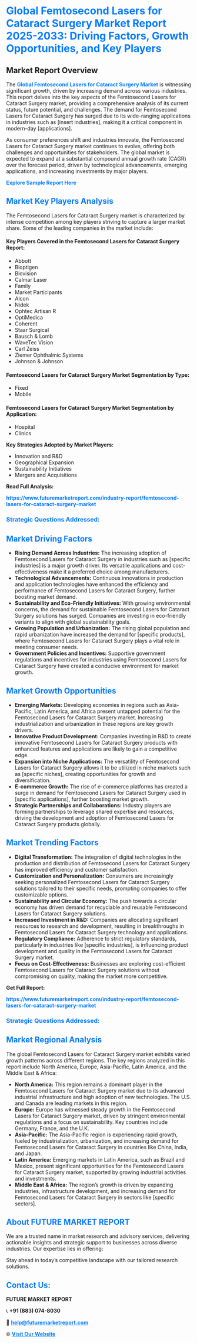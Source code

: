 <h1 style="color: #007BFF;">Global Femtosecond Lasers for Cataract Surgery Market Report 2025-2033: Driving Factors, Growth Opportunities, and Key Players</h1>

<section id="overview">
<h2>Market Report Overview</h2>
<p>The <a href="https://www.futuremarketreport.com/industry-report/femtosecond-lasers-for-cataract-surgery-market" style="color: #007BFF; text-decoration: none;"><strong>Global Femtosecond Lasers for Cataract Surgery Market</strong></a> is witnessing significant growth, driven by increasing demand across various industries. This report delves into the key aspects of the Femtosecond Lasers for Cataract Surgery market, providing a comprehensive analysis of its current status, future potential, and challenges. The demand for Femtosecond Lasers for Cataract Surgery has surged due to its wide-ranging applications in industries such as [insert industries], making it a critical component in modern-day [applications].</p>
<p>As consumer preferences shift and industries innovate, the Femtosecond Lasers for Cataract Surgery market continues to evolve, offering both challenges and opportunities for stakeholders. The global market is expected to expand at a substantial compound annual growth rate (CAGR) over the forecast period, driven by technological advancements, emerging applications, and increasing investments by major players.</p>
</section>

<section id="overview">
<p><a href="https://www.futuremarketreport.com/request-sample/reportId=61568" style="color: #007BFF; text-decoration: none;"><strong>Explore Sample Report Here</strong></a></p>
</section>

<section id="key-players">
<h2 style="color: #007BFF;">Market Key Players Analysis</h2>
<p>The Femtosecond Lasers for Cataract Surgery market is characterized by intense competition among key players striving to capture a larger market share. Some of the leading companies in the market include:</p>
<h4>Key Players Covered in the Femtosecond Lasers for Cataract Surgery Report:</h4>
<ul><li>Abbott</li><li>Bioptigen</li><li>Biovision</li><li>Calmar Laser</li><li>Family</li><li>Market Participants</li><li>Alcon</li><li>Nidek</li><li>Ophtec Artisan R</li><li>OptiMedica</li><li>Coherent</li><li>Staar Surgical</li><li>Bausch &amp; Lomb</li><li>WaveTec Vision</li><li>Carl Zeiss</li><li>Ziemer Ophthalmic Systems</li><li>Johnson &amp; Johnson</li></ul>
<h4>Femtosecond Lasers for Cataract Surgery Market Segmentation by Type:</h4>
<ul><li>Fixed</li><li>Mobile</li></ul>

<h4>Femtosecond Lasers for Cataract Surgery Market Segmentation by Application:</h4>
<ul><li>Hospital</li><li>Clinics</li></ul>
<p><strong>Key Strategies Adopted by Market Players:</strong></p>
<ul>
<li>Innovation and R&D</li>
<li>Geographical Expansion</li>
<li>Sustainability Initiatives</li>
<li>Mergers and Acquisitions</li>
</ul>
</section>

<section>
<p><strong>Read Full Analysis: </strong></p><a href="https://www.futuremarketreport.com/industry-report/femtosecond-lasers-for-cataract-surgery-market" style="color: #007BFF; text-decoration: none;"><strong>https://www.futuremarketreport.com/industry-report/femtosecond-lasers-for-cataract-surgery-market</strong></a>
<h3 style="color: #007BFF;">Strategic Questions Addressed:</h3>
</section>

<section id="driving-factors">
<h2 style="color: #007BFF;">Market Driving Factors</h2>
<ul>
<li><strong>Rising Demand Across Industries:</strong> The increasing adoption of Femtosecond Lasers for Cataract Surgery in industries such as [specific industries] is a major growth driver. Its versatile applications and cost-effectiveness make it a preferred choice among manufacturers.</li>
<li><strong>Technological Advancements:</strong> Continuous innovations in production and application technologies have enhanced the efficiency and performance of Femtosecond Lasers for Cataract Surgery, further boosting market demand.</li>
<li><strong>Sustainability and Eco-Friendly Initiatives:</strong> With growing environmental concerns, the demand for sustainable Femtosecond Lasers for Cataract Surgery solutions has surged. Companies are investing in eco-friendly variants to align with global sustainability goals.</li>
<li><strong>Growing Population and Urbanization:</strong> The rising global population and rapid urbanization have increased the demand for [specific products], where Femtosecond Lasers for Cataract Surgery plays a vital role in meeting consumer needs.</li>
<li><strong>Government Policies and Incentives:</strong> Supportive government regulations and incentives for industries using Femtosecond Lasers for Cataract Surgery have created a conducive environment for market growth.</li>
</ul>
</section>

<section id="growth-opportunities">
<h2 style="color: #007BFF;">Market Growth Opportunities</h2>
<ul>
<li><strong>Emerging Markets:</strong> Developing economies in regions such as Asia-Pacific, Latin America, and Africa present untapped potential for the Femtosecond Lasers for Cataract Surgery market. Increasing industrialization and urbanization in these regions are key growth drivers.</li>
<li><strong>Innovative Product Development:</strong> Companies investing in R&D to create innovative Femtosecond Lasers for Cataract Surgery products with enhanced features and applications are likely to gain a competitive edge.</li>
<li><strong>Expansion into Niche Applications:</strong> The versatility of Femtosecond Lasers for Cataract Surgery allows it to be utilized in niche markets such as [specific niches], creating opportunities for growth and diversification.</li>
<li><strong>E-commerce Growth:</strong> The rise of e-commerce platforms has created a surge in demand for Femtosecond Lasers for Cataract Surgery used in [specific applications], further boosting market growth.</li>
<li><strong>Strategic Partnerships and Collaborations:</strong> Industry players are forming partnerships to leverage shared expertise and resources, driving the development and adoption of Femtosecond Lasers for Cataract Surgery products globally.</li>
</ul>
</section>

<section id="trending-factors">
<h2 style="color: #007BFF;">Market Trending Factors</h2>
<ul>
<li><strong>Digital Transformation:</strong> The integration of digital technologies in the production and distribution of Femtosecond Lasers for Cataract Surgery has improved efficiency and customer satisfaction.</li>
<li><strong>Customization and Personalization:</strong> Consumers are increasingly seeking personalized Femtosecond Lasers for Cataract Surgery solutions tailored to their specific needs, prompting companies to offer customizable options.</li>
<li><strong>Sustainability and Circular Economy:</strong> The push towards a circular economy has driven demand for recyclable and reusable Femtosecond Lasers for Cataract Surgery solutions.</li>
<li><strong>Increased Investment in R&D:</strong> Companies are allocating significant resources to research and development, resulting in breakthroughs in Femtosecond Lasers for Cataract Surgery technology and applications.</li>
<li><strong>Regulatory Compliance:</strong> Adherence to strict regulatory standards, particularly in industries like [specific industries], is influencing product development and quality in the Femtosecond Lasers for Cataract Surgery market.</li>
<li><strong>Focus on Cost-Effectiveness:</strong> Businesses are exploring cost-efficient Femtosecond Lasers for Cataract Surgery solutions without compromising on quality, making the market more competitive.</li>
</ul>
</section>

<section>
<p><strong>Get Full Report: </strong></p><a href="https://www.futuremarketreport.com/industry-report/femtosecond-lasers-for-cataract-surgery-market" style="color: #007BFF; text-decoration: none;"><strong>https://www.futuremarketreport.com/industry-report/femtosecond-lasers-for-cataract-surgery-market</strong></a>
<h3 style="color: #007BFF;">Strategic Questions Addressed:</h3>
</section>


<section id="regional-analysis">
<h2 style="color: #007BFF;">Market Regional Analysis</h2>
<p>The global Femtosecond Lasers for Cataract Surgery market exhibits varied growth patterns across different regions. The key regions analyzed in this report include North America, Europe, Asia-Pacific, Latin America, and the Middle East & Africa:</p>
<ul>
<li><strong>North America:</strong> This region remains a dominant player in the Femtosecond Lasers for Cataract Surgery market due to its advanced industrial infrastructure and high adoption of new technologies. The U.S. and Canada are leading markets in this region.</li>
<li><strong>Europe:</strong> Europe has witnessed steady growth in the Femtosecond Lasers for Cataract Surgery market, driven by stringent environmental regulations and a focus on sustainability. Key countries include Germany, France, and the U.K.</li>
<li><strong>Asia-Pacific:</strong> The Asia-Pacific region is experiencing rapid growth, fueled by industrialization, urbanization, and increasing demand for Femtosecond Lasers for Cataract Surgery in countries like China, India, and Japan.</li>
<li><strong>Latin America:</strong> Emerging markets in Latin America, such as Brazil and Mexico, present significant opportunities for the Femtosecond Lasers for Cataract Surgery market, supported by growing industrial activities and investments.</li>
<li><strong>Middle East & Africa:</strong> The region’s growth is driven by expanding industries, infrastructure development, and increasing demand for Femtosecond Lasers for Cataract Surgery in sectors like [specific sectors].</li>
</ul>
</section>

<footer>
<h2 style="color: #007BFF;">About FUTURE MARKET REPORT</h2>
<p>We are a trusted name in market research and advisory services, delivering actionable insights and strategic support to businesses across diverse industries. Our expertise lies in offering:</p>

<p>Stay ahead in today’s competitive landscape with our tailored research solutions.</p>

<h2 style="color: #007BFF;">Contact Us:</h2>
<p><strong>FUTURE MARKET REPORT</strong></p>
<p>📞 <strong>+91 (883) 074-8030</strong></p>
<p>📧 <strong><a href="mailto:help@futuremarketreport.com" style="color: #007BFF;">help@futuremarketreport.com</a></strong></p>
<p>🌐 <strong><a href="https://www.futuremarketreport.com/" style="color: #007BFF;">Visit Our Website</a></strong></p>
</footer>